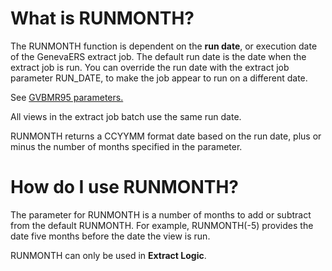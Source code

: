 
# What is RUNMONTH?

The RUNMONTH function is dependent on the **run date**, or execution date of the GenevaERS extract job. The default run date is the date when the extract job is run. You can override the run date with the extract job parameter RUN_DATE, to make the job appear to run on a different date.

See [GVBMR95 parameters.](../../GVBMR95_Parameter_File_Syntax.html)

All views in the extract job batch use the same run date.

RUNMONTH returns a CCYYMM format date based on the run date, plus or minus the number of months specified in the parameter.
 
# How do I use RUNMONTH? 

The parameter for RUNMONTH is a number of months to add or subtract from the default RUNMONTH. For example, RUNMONTH\(-5\) provides the date five months before the date the view is run.

RUNMONTH can only be used in **Extract Logic**.
